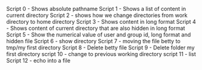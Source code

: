  Script 0 - Shows absolute pathname
Script 1 - Shows a list of content in current directory
Script 2 - shows how we change directories from work directory to home directory
Script 3 - Shows content in long format
Script 4 - Shows content of current directory that are also hidden in long format
Script 5 - Show the numerical value of user and group id, long format and hidden file
Script 6 - show directory
Script 7 - moving the file betty to tmp/my first directory
Script 8 - Delete betty file
Script 9 - Delete folder my first directory 
script 10 - change to previous working directory
script 11 - list
Script 12 - echo into a file 
